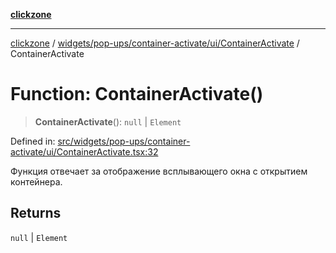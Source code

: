 [**clickzone**](../../../../../../README.md)

***

[clickzone](../../../../../../README.md) / [widgets/pop-ups/container-activate/ui/ContainerActivate](../README.md) / ContainerActivate

# Function: ContainerActivate()

> **ContainerActivate**(): `null` \| `Element`

Defined in: [src/widgets/pop-ups/container-activate/ui/ContainerActivate.tsx:32](https://github.com/MaximBri/ClickZone/blob/20f3f0d061a7c50a96ed5bba64acbc325a456072/client/src/widgets/pop-ups/container-activate/ui/ContainerActivate.tsx#L32)

Функция отвечает за отображение всплывающего окна с открытием контейнера.

## Returns

`null` \| `Element`
